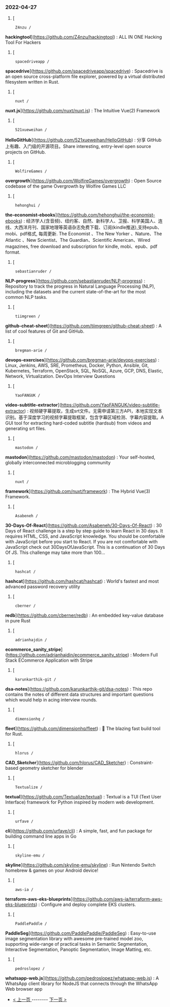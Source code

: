 ### 2022-04-27 
1. [
    

        Z4nzu /
**hackingtool**](https://github.com/Z4nzu/hackingtool) : ALL IN ONE Hacking Tool For Hackers
1. [
    

        spacedriveapp /
**spacedrive**](https://github.com/spacedriveapp/spacedrive) : Spacedrive is an open source cross-platform file explorer, powered by a virtual distributed filesystem written in Rust.
1. [
    

        nuxt /
**nuxt.js**](https://github.com/nuxt/nuxt.js) : The Intuitive Vue(2) Framework
1. [
    

        521xueweihan /
**HelloGitHub**](https://github.com/521xueweihan/HelloGitHub) : 分享 GitHub 上有趣、入门级的开源项目。Share interesting, entry-level open source projects on GitHub.
1. [
    

        WolfireGames /
**overgrowth**](https://github.com/WolfireGames/overgrowth) : Open Source codebase of the game Overgrowth by Wolfire Games LLC
1. [
    

        hehonghui /
**the-economist-ebooks**](https://github.com/hehonghui/the-economist-ebooks) : 经济学人(含音频)、纽约客、自然、新科学人、卫报、科学美国人、连线、大西洋月刊、国家地理等英语杂志免费下载、订阅(kindle推送),支持epub、mobi、pdf格式, 每周更新. The Economist 、The New Yorker 、Nature、The Atlantic 、New Scientist、The Guardian、Scientific American、Wired magazines, free download and subscription for kindle, mobi、epub、pdf format.
1. [
    

        sebastianruder /
**NLP-progress**](https://github.com/sebastianruder/NLP-progress) : Repository to track the progress in Natural Language Processing (NLP), including the datasets and the current state-of-the-art for the most common NLP tasks.
1. [
    

        tiimgreen /
**github-cheat-sheet**](https://github.com/tiimgreen/github-cheat-sheet) : A list of cool features of Git and GitHub.
1. [
    

        bregman-arie /
**devops-exercises**](https://github.com/bregman-arie/devops-exercises) : Linux, Jenkins, AWS, SRE, Prometheus, Docker, Python, Ansible, Git, Kubernetes, Terraform, OpenStack, SQL, NoSQL, Azure, GCP, DNS, Elastic, Network, Virtualization. DevOps Interview Questions
1. [
    

        YaoFANGUK /
**video-subtitle-extractor**](https://github.com/YaoFANGUK/video-subtitle-extractor) : 视频硬字幕提取，生成srt文件。无需申请第三方API，本地实现文本识别。基于深度学习的视频字幕提取框架，包含字幕区域检测、字幕内容提取。A GUI tool for extracting hard-coded subtitle (hardsub) from videos and generating srt files.
1. [
    

        mastodon /
**mastodon**](https://github.com/mastodon/mastodon) : Your self-hosted, globally interconnected microblogging community
1. [
    

        nuxt /
**framework**](https://github.com/nuxt/framework) : The Hybrid Vue(3) Framework.
1. [
    

        Asabeneh /
**30-Days-Of-React**](https://github.com/Asabeneh/30-Days-Of-React) : 30 Days of React challenge is a step by step guide to learn React in 30 days. It requires HTML, CSS, and JavaScript knowledge. You should be comfortable with JavaScript before you start to React. If you are not comfortable with JavaScript check out 30DaysOfJavaScript. This is a continuation of 30 Days Of JS. This challenge may take more than 100…
1. [
    

        hashcat /
**hashcat**](https://github.com/hashcat/hashcat) : World's fastest and most advanced password recovery utility
1. [
    

        cberner /
**redb**](https://github.com/cberner/redb) : An embedded key-value database in pure Rust
1. [
    

        adrianhajdin /
**ecommerce_sanity_stripe**](https://github.com/adrianhajdin/ecommerce_sanity_stripe) : Modern Full Stack ECommerce Application with Stripe
1. [
    

        karunkarthik-git /
**dsa-notes**](https://github.com/karunkarthik-git/dsa-notes) : This repo contains the notes of different data structures and important questions which would help in acing interview rounds.
1. [
    

        dimensionhq /
**fleet**](https://github.com/dimensionhq/fleet) : 🚀 The blazing fast build tool for Rust.
1. [
    

        hlorus /
**CAD_Sketcher**](https://github.com/hlorus/CAD_Sketcher) : Constraint-based geometry sketcher for blender
1. [
    

        Textualize /
**textual**](https://github.com/Textualize/textual) : Textual is a TUI (Text User Interface) framework for Python inspired by modern web development.
1. [
    

        urfave /
**cli**](https://github.com/urfave/cli) : A simple, fast, and fun package for building command line apps in Go
1. [
    

        skyline-emu /
**skyline**](https://github.com/skyline-emu/skyline) : Run Nintendo Switch homebrew & games on your Android device!
1. [
    

        aws-ia /
**terraform-aws-eks-blueprints**](https://github.com/aws-ia/terraform-aws-eks-blueprints) : Configure and deploy complete EKS clusters.
1. [
    

        PaddlePaddle /
**PaddleSeg**](https://github.com/PaddlePaddle/PaddleSeg) : Easy-to-use image segmentation library with awesome pre-trained model zoo, supporting wide-range of practical tasks in Semantic Segmentation, Interactive Segmentation, Panoptic Segmentation, Image Matting, etc.
1. [
    

        pedroslopez /
**whatsapp-web.js**](https://github.com/pedroslopez/whatsapp-web.js) : A WhatsApp client library for NodeJS that connects through the WhatsApp Web browser app 

- [ < 上一页 ](https://github.com/able8/github-trending-daily-record/blob/master/2022-04-26.md) -------- [ 下一页 > ](https://github.com/able8/github-trending-daily-record/blob/master/2022-04-28.md)